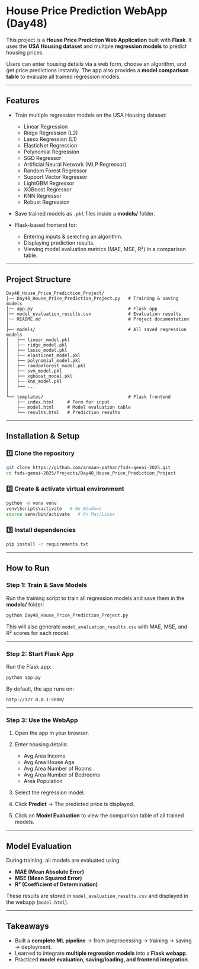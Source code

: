 # House Price Prediction WebApp (Day48)

This project is a **House Price Prediction Web Application** built with **Flask**.
It uses the **USA Housing dataset** and multiple **regression models** to predict housing prices.

Users can enter housing details via a web form, choose an algorithm, and get price predictions instantly. The app also provides a **model comparison table** to evaluate all trained regression models.

---

## Features

* Train multiple regression models on the USA Housing dataset:

  * Linear Regression
  * Ridge Regression (L2)
  * Lasso Regression (L1)
  * ElasticNet Regression
  * Polynomial Regression
  * SGD Regressor
  * Artificial Neural Network (MLP Regressor)
  * Random Forest Regressor
  * Support Vector Regressor
  * LightGBM Regressor
  * XGBoost Regressor
  * KNN Regressor
  * Robust Regression
* Save trained models as `.pkl` files inside a **models/** folder.
* Flask-based frontend for:

  * Entering inputs & selecting an algorithm.
  * Displaying prediction results.
  * Viewing model evaluation metrics (MAE, MSE, R²) in a comparison table.

---

## Project Structure

```
Day48_House_Price_Prediction_Project/
│── Day48_House_Price_Prediction_Project.py   # Training & saving models
│── app.py                                    # Flask app
│── model_evaluation_results.csv              # Evaluation results
│── README.md                                 # Project documentation
│
├── models/                                   # All saved regression models
│   ├── linear_model.pkl
│   ├── ridge_model.pkl
│   ├── lasso_model.pkl
│   ├── elasticnet_model.pkl
│   ├── polynomial_model.pkl
│   ├── randomforest_model.pkl
│   ├── svm_model.pkl
│   ├── xgboost_model.pkl
│   ├── knn_model.pkl
│   └── ...
│
└── templates/                                # Flask frontend
    ├── index.html     # Form for input
    ├── model.html     # Model evaluation table
    └── results.html   # Prediction results
```

---

## Installation & Setup

### 1️⃣ Clone the repository

```bash
git clone https://github.com/armaan-pathan/fsds-genai-2025.git
cd fsds-genai-2025/Projects/Day48_House_Price_Prediction_Project
```

### 2️⃣ Create & activate virtual environment

```bash
python -m venv venv
venv\Scripts\activate   # On Windows
source venv/bin/activate   # On Mac/Linux
```

### 3️⃣ Install dependencies

```bash
pip install -r requirements.txt
```

---

## How to Run

### Step 1: Train & Save Models

Run the training script to train all regression models and save them in the **models/** folder:

```bash
python Day48_House_Price_Prediction_Project.py
```

This will also generate `model_evaluation_results.csv` with MAE, MSE, and R² scores for each model.

---

### Step 2: Start Flask App

Run the Flask app:

```bash
python app.py
```

By default, the app runs on:

```
http://127.0.0.1:5000/
```

---

### Step 3: Use the WebApp

1. Open the app in your browser.
2. Enter housing details:

   * Avg Area Income
   * Avg Area House Age
   * Avg Area Number of Rooms
   * Avg Area Number of Bedrooms
   * Area Population
3. Select the regression model.
4. Click **Predict** → The predicted price is displayed.
5. Click on **Model Evaluation** to view the comparison table of all trained models.

---

## Model Evaluation

During training, all models are evaluated using:

* **MAE (Mean Absolute Error)**
* **MSE (Mean Squared Error)**
* **R² (Coefficient of Determination)**

These results are stored in `model_evaluation_results.csv` and displayed in the webapp (`model.html`).

---

## Takeaways

* Built a **complete ML pipeline** → from preprocessing → training → saving → deployment.
* Learned to integrate **multiple regression models** into a **Flask webapp**.
* Practiced **model evaluation, saving/loading, and frontend integration**.

